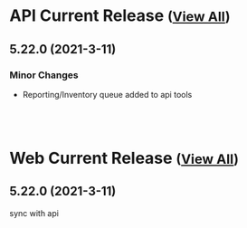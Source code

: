
# API Current Release <small>([View All](/API.md))</small>
## 5.22.0 (2021-3-11)
### Minor Changes 

- Reporting/Inventory queue added to api tools

<br><br>
# Web Current Release <small>([View All](/Web.md))</small>
## 5.22.0 (2021-3-11)
sync with api

  